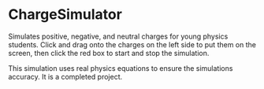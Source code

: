 # ChargeSimulator
Simulates positive, negative, and neutral charges for young physics students. Click and drag onto the charges on the left side to put them on the screen, then click the red box to start and stop the simulation.

This simulation uses real physics equations to ensure the simulations accuracy. It is a completed project.
